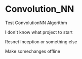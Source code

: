 # Convolution_NN
Test ConvolutionNN Algorithm


I don't know what project to start

Resnet Inception or something else

Make somechanges offline
